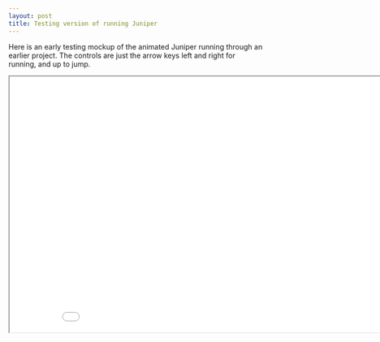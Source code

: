 ```yaml
---
layout: post
title: Testing version of running Juniper
---
```


Here is an early testing mockup of the animated Juniper running through an earlier
project. The controls are just the arrow keys left and right for running, and up
to jump.

<iframe src="/GameExports/GodotTests/15-04-test/index.html" width="896" height="504"></iframe>
